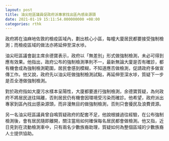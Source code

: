 ```yaml
---
layout: post
title: 油尖旺區議員促政府派專家找出區內感染源頭
date: 2021-01-19 15:11:54.000000000 +08:00
categories: rthk
---
```


政府將在油麻地佐敦的檢疫區域內，劃出核心小區，每幢大廈居民都要接受強制檢測；而檢疫區域的做法亦將延伸至深水埗。

油尖旺區議會副主席余德寶表示，政府以「無差別」形式做強制檢測，未必可得到應有效果。他指出，政府公布的強制檢測準則不一，最新無論大廈是否有確診，都有機會成為強制檢測範圍，居民會感到模糊，不知道應否做檢測，促請政府多做宣傳工作。他又說，政府先以油尖旺做強制檢測試點，再延伸至深水埗，質疑下一步是否全港做強制檢測。

對於政府指如大廈污水樣本呈陽性，大廈都要進行強制檢測，余德寶質疑，為何政府不將居民送往隔離，否則居民仍有機會因環境受污染而確診。他希望，政府派出專家到區內找出感染源頭，而非漫無目的做強制檢測，否則只會擾民及浪費資源。

另一名油尖旺區議員曾自鳴質疑政府的配套不足，他說根據過往經驗，在公布強制檢測後，會有居民隨即離開，關注當局如何確保每名居民都會做檢測。他又指，近日見到在流動檢測車中，只有兩名少數族裔助理，質疑如何為整個區域的少數族裔人士提供協助。
